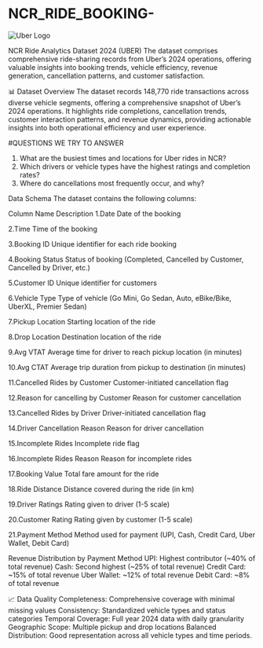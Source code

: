# NCR_RIDE_BOOKING-
![Uber Logo](https://1000logos.net/wp-content/uploads/2017/05/Uber-Logo.png)

NCR Ride Analytics Dataset 2024 (UBER) The dataset comprises comprehensive ride-sharing records from Uber’s 2024 operations, offering valuable insights into booking trends, vehicle efficiency, revenue generation, cancellation patterns, and customer satisfaction.

📊 Dataset Overview
The dataset records 148,770 ride transactions across diverse vehicle segments, offering a comprehensive snapshot of Uber’s 2024 operations. It highlights ride completions, cancellation trends, customer interaction patterns, and revenue dynamics, providing actionable insights into both operational efficiency and user experience.

#QUESTIONS WE TRY TO ANSWER
1. What are the busiest times and locations for Uber rides in NCR?
2. Which drivers or vehicle types have the highest ratings and completion rates?
3. Where do cancellations most frequently occur, and why?



Data Schema
The dataset contains the following columns:

Column Name	Description
1.Date	Date of the booking

2.Time	Time of the booking

3.Booking ID	Unique identifier for each ride booking

4.Booking Status	Status of booking (Completed, Cancelled by Customer, Cancelled by Driver, etc.)

5.Customer ID	Unique identifier for customers

6.Vehicle Type	Type of vehicle (Go Mini, Go Sedan, Auto, eBike/Bike, UberXL, Premier Sedan)

7.Pickup Location	Starting location of the ride

8.Drop Location	Destination location of the ride

9.Avg VTAT	Average time for driver to reach pickup location (in minutes)

10.Avg CTAT	Average trip duration from pickup to destination (in minutes)

11.Cancelled Rides by Customer	Customer-initiated cancellation flag


12.Reason for cancelling by Customer	Reason for customer cancellation

13.Cancelled Rides by Driver	Driver-initiated cancellation flag

14.Driver Cancellation Reason	Reason for driver cancellation

15.Incomplete Rides	Incomplete ride flag

16.Incomplete Rides Reason	Reason for incomplete rides

17.Booking Value	Total fare amount for the ride

18.Ride Distance	Distance covered during the ride (in km)

19.Driver Ratings	Rating given to driver (1-5 scale)

20.Customer Rating	Rating given by customer (1-5 scale)

21.Payment Method	Method used for payment (UPI, Cash, Credit Card, Uber Wallet, Debit Card)



Revenue Distribution by Payment Method
UPI: Highest contributor (~40% of total revenue)
Cash: Second highest (~25% of total revenue)
Credit Card: ~15% of total revenue
Uber Wallet: ~12% of total revenue
Debit Card: ~8% of total revenue

📈 Data Quality
Completeness: Comprehensive coverage with minimal missing values
Consistency: Standardized vehicle types and status categories
Temporal Coverage: Full year 2024 data with daily granularity
Geographic Scope: Multiple pickup and drop locations
Balanced Distribution: Good representation across all vehicle types and time periods.


